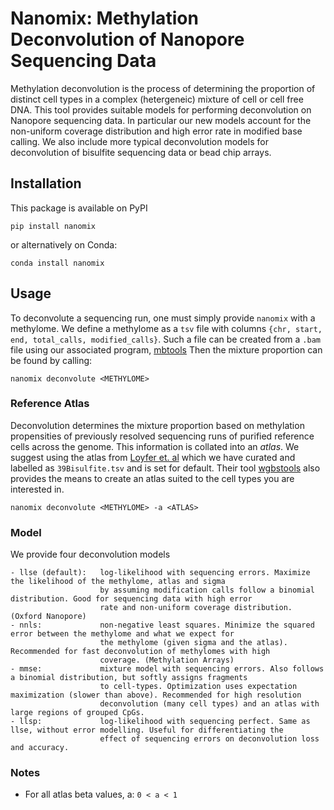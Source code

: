 # Nanomix: Methylation Deconvolution of Nanopore Sequencing Data
Methylation deconvolution is the process of determining the proportion of distinct cell types in a complex (hetergeneic) mixture of cell or cell free DNA.
This tool provides suitable models for performing deconvolution on Nanopore sequencing data. In particular our new models account for the non-uniform coverage distribution and high error rate in modified base calling. We also include more typical deconvolution models for deconvolution of bisulfite sequencing data or bead chip arrays.

## Installation
This package is available on PyPI
```
pip install nanomix
```
or alternatively on Conda:
```
conda install nanomix
```

## Usage
To deconvolute a sequencing run, one must simply provide `nanomix` with a methylome. We define a methylome as a `tsv` file with columns `{chr, start, end, total_calls, modified_calls}`. Such a file can be created from a `.bam` file using our associated program, [mbtools](https://github.com/jts/mbtools)
Then the mixture proportion can be found by calling:
```
nanomix deconvolute <METHYLOME>
```

### Reference Atlas
Deconvolution determines the mixture proportion based on methylation propensities of previously resolved sequencing runs of purified reference cells across the genome. This information is collated into an *atlas*. We suggest using the atlas from [Loyfer et. al](https://www.biorxiv.org/content/10.1101/2022.01.24.477547v1.full) which we have curated and labelled as `39Bisulfite.tsv` and is set for default. Their tool [wgbstools](https://github.com/nloyfer/wgbs_tools) also provides the means to create an atlas suited to the cell types you are interested in.
```
nanomix deconvolute <METHYLOME> -a <ATLAS>
```

### Model
We provide four deconvolution models

    - llse (default):   log-likelihood with sequencing errors. Maximize the likelihood of the methylome, atlas and sigma
                        by assuming modification calls follow a binomial distribution. Good for sequencing data with high error
                        rate and non-uniform coverage distribution. (Oxford Nanopore)
    - nnls:             non-negative least squares. Minimize the squared error between the methylome and what we expect for
                        the methylome (given sigma and the atlas). Recommended for fast deconvolution of methylomes with high
                        coverage. (Methylation Arrays)
    - mmse:             mixture model with sequencing errors. Also follows a binomial distribution, but softly assigns fragments
                        to cell-types. Optimization uses expectation maximization (slower than above). Recommended for high resolution
                        deconvolution (many cell types) and an atlas with large regions of grouped CpGs.
    - llsp:             log-likelihood with sequencing perfect. Same as llse, without error modelling. Useful for differentiating the
                        effect of sequencing errors on deconvolution loss and accuracy.



### Notes
- For all atlas beta values, a: `0 < a < 1`

